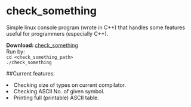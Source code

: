 check_something
===============

Simple linux console program (wrote in C++) that handles some features useful for programmers (especially C++).

<b>Download: </b><a href="https://github.com/basiurajobs/check_something/raw/master/check_something">check_something</a><br>
Run by:<br>
<code>cd \<check_something_path\></code><br>
<code>./check_something</code>

##Current features:
><ul>
<li>Checking size of types on current compilator.
<li>Checking ASCII No. of given symbol.
<li>Printing full (printable) ASCII table.
</ul>
